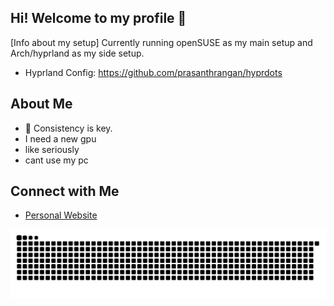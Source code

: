 ## Hi! Welcome to my profile 👋

 [Info about my setup]
Currently running openSUSE as my main setup and Arch/hyprland as my side setup.
- Hyprland Config: https://github.com/prasanthrangan/hyprdots
##

## About Me

- 🌱 Consistency is key.
- I need a new gpu
- like seriously
- cant use my pc


## Connect with Me

- [Personal Website](https://portifolio-senai.vercel.app/)


<img src="https://raw.githubusercontent.com/ardszsantos/ardszsantos/output/snake.svg" alt="Snake animation" />
